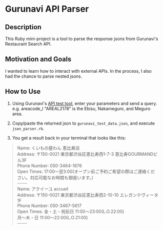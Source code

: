 # Gurunavi API Parser
## Description
This Ruby mini-project is a tool to parse the response jsons from Gurunavi's Restaurant Search API.

## Motivation and Goals
I wanted to learn how to interact with external APIs. In the process, I also had the chance to parse nested jsons.

## How to Use
1. Using Gurunavi's [API test tool](https://api.gnavi.co.jp/api/tools/?apitype=RestSearchAPI), enter your parameters and send a query.<br>
e.g. areacode_l "AREAL2178" is the Ebisu, Nakameguro, and Meguro area.

2. Copy/paste the returned json to `gurunavi_test_data.json`, and execute `json_parser.rb`.

3. You get a result back in your terminal that looks like this:
>    Name: くいもの屋わん 恵比寿店<br>
        Address: 〒150-0021 東京都渋谷区恵比寿西1-7-3 恵比寿GOURMANDビル3F<br>
        Phone Number: 050-3464-1676<br>
        Open Times:  17:00～翌3:00(オープン前ご予約ご希望の際はご連絡ください。対応可能なお時間も御座います。) <br>
        -----<br>
        Name: アクイーユ accueil<br>
        Address: 〒150-0021 東京都渋谷区恵比寿西2-10-10 エレガンテヴィータ1F<br>
        Phone Number: 050-3467-5617<br>
        Open Times: 金・土・祝前日 11:00～23:00(L.O.22:00)<br>
        月～木・日 11:00～22:00(L.O.21:00)<br>
        -----<br>